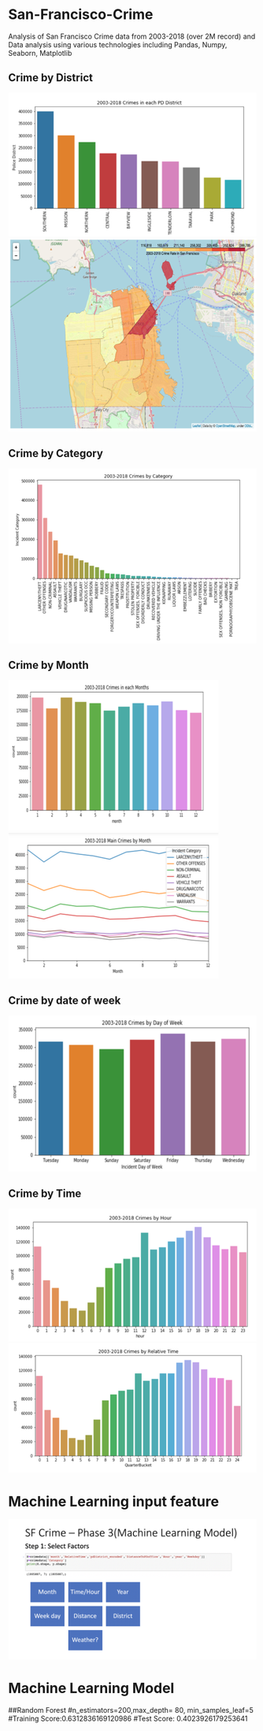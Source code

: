 # San-Francisco-Crime
Analysis of San Francisco Crime data from 2003-2018 (over 2M record) and Data analysis using various technologies including Pandas, Numpy, Seaborn, Matplotlib
## Crime by District
![viewart](https://github.com/jyao8112/San-Francisco-Crime/blob/master/figures/PD%20distric%20.png)
![viewart](https://github.com/jyao8112/San-Francisco-Crime/blob/master/figures/map.png?raw=true)
## Crime by Category
![viewart](https://github.com/jyao8112/San-Francisco-Crime/blob/master/figures/by%20category.png?raw=true)
## Crime by Month
![viewart](https://github.com/jyao8112/San-Francisco-Crime/blob/master/figures/by%20month.png?raw=true)
![viewart](https://github.com/jyao8112/San-Francisco-Crime/blob/master/figures/bymonth2.png?raw=true)
## Crime by date of week
![viewart](https://github.com/jyao8112/San-Francisco-Crime/blob/master/figures/bydateofweek.png?raw=true)
## Crime by Time
![viewart](https://github.com/jyao8112/San-Francisco-Crime/blob/master/figures/byhour.png?raw=true)
![viewart](https://github.com/jyao8112/San-Francisco-Crime/blob/master/figures/byrelative%20time.png?raw=true)
# Machine Learning input feature
![viewart](https://github.com/jyao8112/San-Francisco-Crime/blob/master/figures/Screen%20Shot%202019-08-08%20at%2012.57.51%20AM.png?raw=true)
# Machine Learning Model
##Random Forest
#n_estimators=200,max_depth= 80, min_samples_leaf=5
#Training Score:0.6312836169120986 
#Test Score: 0.4023926179253641
